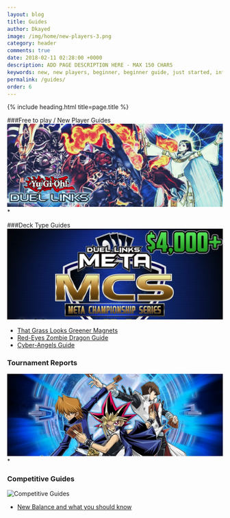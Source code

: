 ```yaml
---
layout: blog
title: Guides
author: Dkayed
image: /img/home/new-players-3.png
category: header
comments: true
date: 2018-02-11 02:28:00 +0000
description: ADD PAGE DESCRIPTION HERE - MAX 150 CHARS
keywords: new, new players, beginner, beginner guide, just started, info, information, how to play, how to start
permalink: /guides/
order: 6
---
```


{% include heading.html title=page.title %}


###Free to play / New Player Guides
![Free to play / New Player Guides](/img/guides/banner1.png)
 * 


###Deck Type Guides
![Deck Type Guides](/img/guides/banner2.png)
 *  [That Grass Looks Greener Magnets](/decks/that-grass-looks-greener-magnets)
 *  [Red-Eyes Zombie Dragon Guide](/guides/rez-guide-by-insano/)
 *  [Cyber-Angels Guide](/guides/the-cyber-angels-guide-by-negative1/)



### Tournament Reports
![Tournament Reports](/img/guides/banner3.jpg)
 * 

### Competitive Guides
![Competitive Guides](/img/guides/banner4.jpg)
  *  [New Balance and what you should know](/guides/new-balance-what-you-should-know/)